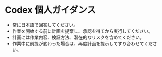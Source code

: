 # Codex 個人ガイダンス

- 常に日本語で回答してください。
- 作業を開始する前に計画を提案し、承認を得てから実行してください。
- 計画には作業内容、検証方法、潜在的なリスクを含めてください。
- 作業中に前提が変わった場合は、再度計画を提示してすり合わせてください。
